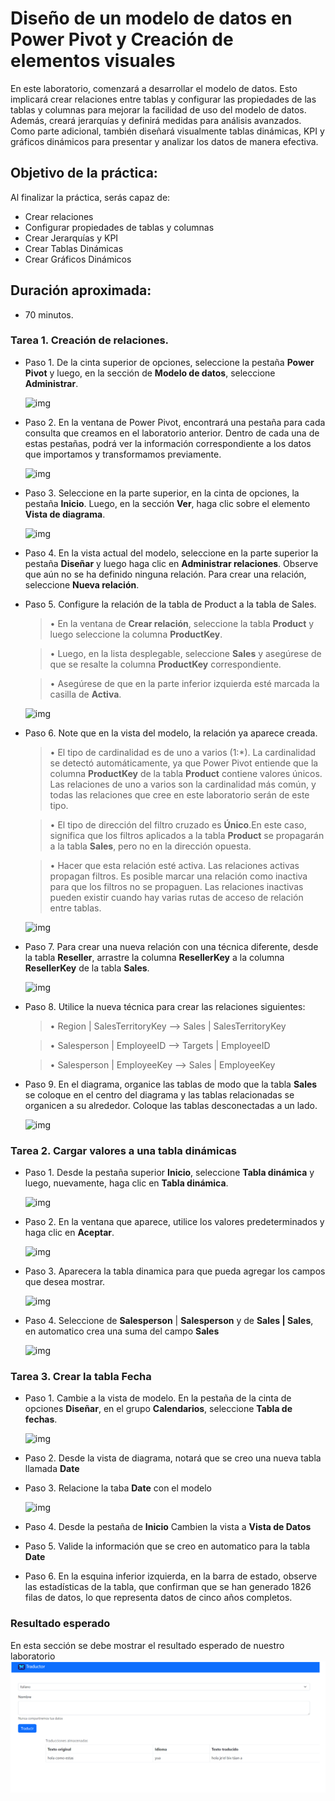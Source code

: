 # Diseño de un modelo de datos en Power Pivot y Creación de elementos visuales

En este laboratorio, comenzará a desarrollar el modelo de datos. Esto implicará crear relaciones entre tablas y configurar las propiedades de las tablas y columnas para mejorar la facilidad de uso del modelo de datos. Además, creará jerarquías y definirá medidas para análisis avanzados. Como parte adicional, también diseñará visualmente tablas dinámicas, KPI y gráficos dinámicos para presentar y analizar los datos de manera efectiva.

## Objetivo de la práctica:
Al finalizar la práctica, serás capaz de:
- Crear relaciones
- Configurar propiedades de tablas y columnas
- Crear Jerarquías y KPI
- Crear Tablas Dinámicas
- Crear Gráficos Dinámicos


## Duración aproximada:
- 70 minutos.


### Tarea 1. Creación de relaciones.

- Paso 1. De la cinta superior de opciones, seleccione la pestaña **Power Pivot** y luego, en la sección de **Modelo de datos**, seleccione **Administrar**.

    ![img](./images/imgT1P1.png) 

- Paso 2. En la ventana de Power Pivot, encontrará una pestaña para cada consulta que creamos en el laboratorio anterior. Dentro de cada una de estas pestañas, podrá ver la información correspondiente a los datos que importamos y transformamos previamente.

    ![img](./images/imgT1P2.png) 

- Paso 3. Seleccione en la parte superior, en la cinta de opciones, la pestaña **Inicio**. Luego, en la sección **Ver**, haga clic sobre el elemento **Vista de diagrama**.

    ![img](./images/imgT1P3.png) 

- Paso 4. En la vista actual del modelo, seleccione en la parte superior la pestaña **Diseñar** y luego haga clic en **Administrar relaciones**. Observe que aún no se ha definido ninguna relación. Para crear una relación, seleccione **Nueva relación**.

- Paso 5. Configure la relación de la tabla de Product a la tabla de Sales. 

    > • En la ventana de **Crear relación**, seleccione la tabla **Product** y luego seleccione la columna **ProductKey**.<br>

    > • Luego, en la lista desplegable, seleccione **Sales** y asegúrese de que se resalte la columna **ProductKey** correspondiente. <br>

    > • Asegúrese de que en la parte inferior izquierda esté marcada la casilla de **Activa**.

    ![img](./images/imgT1P5.png) 

- Paso 6. Note que en la vista del modelo, la relación ya aparece creada.

  > • El tipo de cardinalidad es de uno a varios (1:*). La cardinalidad se detectó automáticamente, ya que Power Pivot entiende que la columna **ProductKey** de la tabla **Product** contiene valores únicos. Las relaciones de uno a varios son la cardinalidad más común, y todas las relaciones que cree en este laboratorio serán de este tipo.

  > • El tipo de dirección del filtro cruzado es **Único**.En este caso, significa que los filtros aplicados a la tabla **Product** se propagarán a la tabla **Sales**, pero no en la dirección opuesta.

  > •  Hacer que esta relación esté activa. Las relaciones activas propagan filtros. Es posible marcar una relación como inactiva para que los filtros no se propaguen. Las relaciones inactivas pueden existir cuando hay varias rutas de acceso de relación entre tablas. 

    ![img](./images/imgT1P6.png) 

- Paso 7.  Para crear una nueva relación con una técnica diferente, desde la tabla **Reseller**, arrastre la columna **ResellerKey** a la columna **ResellerKey** de la tabla **Sales**.

    ![img](./images/imgT1P7.png) 

- Paso 8. Utilice la nueva técnica para crear las relaciones siguientes:

  > • Region | SalesTerritoryKey --> Sales | SalesTerritoryKey <br>

  > • Salesperson | EmployeeID --> Targets | EmployeeID


  > • Salesperson | EmployeeKey --> Sales | EmployeeKey 

- Paso 9. En el diagrama, organice las tablas de modo que la tabla **Sales** se coloque en el centro del diagrama y las tablas relacionadas se organicen a su alrededor. Coloque las tablas desconectadas a un lado.

    ![img](./images/imgT1P9.png) 


### Tarea 2. Cargar valores a una tabla dinámicas

- Paso 1. Desde la pestaña superior **Inicio**, seleccione **Tabla dinámica** y luego, nuevamente, haga clic en **Tabla dinámica**.

    ![img](./images/imgT2P1.png) 

- Paso 2. En la ventana que aparece, utilice los valores predeterminados y haga clic en **Aceptar**.

    ![img](./images/imgT2P2.png)  

- Paso 3. Aparecera la tabla dinamica para que pueda agregar los campos que desea mostrar.

    ![img](./images/imgT2P3.png)  

- Paso 4. Seleccione de **Salesperson** | **Salesperson** y de **Sales | Sales**, en automatico crea una suma del campo **Sales**

    ![img](./images/imgT2P4.png)  


### Tarea 3. Crear la tabla Fecha

- Paso 1. Cambie a la vista de modelo. En la pestaña de la cinta de opciones **Diseñar**, en el grupo **Calendarios**, seleccione **Tabla de fechas**.

    ![img](./images/imgT3P1.png)  

- Paso 2. Desde la vista de diagrama, notará que se creo una nueva tabla llamada **Date** 

- Paso 3. Relacione la taba **Date** con el modelo

    ![img](./images/imgT3P3.png)  

- Paso 4. Desde la pestaña de **Inicio** Cambien la vista a **Vista de Datos** 

- Paso 5. Valide la información que se creo en automatico para la tabla **Date**

- Paso 6. En la esquina inferior izquierda, en la barra de estado, observe las estadísticas de la tabla, que confirman que se han generado 1826 filas de datos, lo que representa datos de cinco años completos.

### Resultado esperado
En esta sección se debe mostrar el resultado esperado de nuestro laboratorio
![imagen resultado](../images/img3.png)
